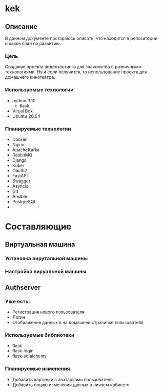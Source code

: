 # kek

## Описание
В данном документе постараюсь описать, 
что находится в репозитории и каков план по развитию.
### Цель
Создание проекта видеохостинга для знакомства с различными технологиями.
Ну и если получится, то использование проекта для домашнего кинотеатра.

### Используемые технологии
- python 3.10
  - flask
- Virual Box
- Ubuntu 20.04

### Планируемые технологии 
- Docker
- Nginx
- ApacheKafka
- RabbitMQ
- Django
- Kuber
- Oauth2
- FastAPI
- Swagger
- Asyncio
- Git
- Ansible
- PostgreSQL
- 


# Составляющие

## Виртуальная машина

### Установка вирутальной машины


### Настройка вируальной машины


## Authserver

### Уже есть:
 - Регистрация нового пользователя
 - Логин
 - Отображение данных в на домашней страничке пользователя

### Используемые библиотеки
- flask
- flask-login
- flask-sqlalchemy

### Планируемые изменения
 - Добавить картинки с аватарками пользователя
 - Добавить опцию изменения данных в личном кабинете


